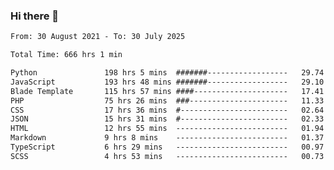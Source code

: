 ### Hi there 👋

<!--
**dominoto/dominoto** is a ✨ _special_ ✨ repository because its `README.md` (this file) appears on your GitHub profile.

Here are some ideas to get you started:

- 🔭 I’m currently working on ...
- 🌱 I’m currently learning ...
- 👯 I’m looking to collaborate on ...
- 🤔 I’m looking for help with ...
- 💬 Ask me about ...
- 📫 How to reach me: ...
- 😄 Pronouns: ...
- ⚡ Fun fact: ...
-->
<!--START_SECTION:waka-->

```txt
From: 30 August 2021 - To: 30 July 2025

Total Time: 666 hrs 1 min

Python               198 hrs 5 mins  #######------------------   29.74 %
JavaScript           193 hrs 48 mins #######------------------   29.10 %
Blade Template       115 hrs 57 mins ####---------------------   17.41 %
PHP                  75 hrs 26 mins  ###----------------------   11.33 %
CSS                  17 hrs 36 mins  #------------------------   02.64 %
JSON                 15 hrs 31 mins  #------------------------   02.33 %
HTML                 12 hrs 55 mins  -------------------------   01.94 %
Markdown             9 hrs 8 mins    -------------------------   01.37 %
TypeScript           6 hrs 29 mins   -------------------------   00.97 %
SCSS                 4 hrs 53 mins   -------------------------   00.73 %
```

<!--END_SECTION:waka-->
